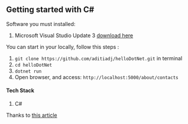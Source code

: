 ﻿## Getting started with C#


Software you must installed:
1. Microsoft Visual Studio Update 3 [download here](https://my.visualstudio.com/Downloads?q=visual%20studio%202015&wt.mc_id=o~msft~vscom~older-downloads)

You can start in your locally, follow this steps :
1. ``` git clone https://github.com/aditiadj/helloDotNet.git ``` in terminal
2. ``` cd helloDotNet ```
3. ``` dotnet run ```
4. Open browser, and access: ``` http://localhost:5000/about/contacts ```

#### Tech Stack
1. C#

Thanks to [this article](https://medium.com/@yostane/getting-started-with-asp-net-core-f0bbbce81ca1)
